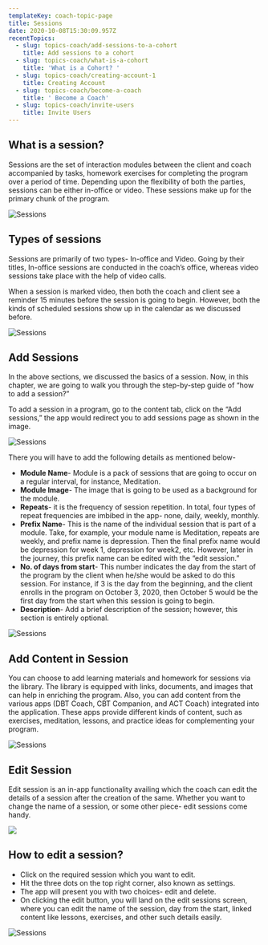 ```yaml
---
templateKey: coach-topic-page
title: Sessions
date: 2020-10-08T15:30:09.957Z
recentTopics:
  - slug: topics-coach/add-sessions-to-a-cohort
    title: Add sessions to a cohort
  - slug: topics-coach/what-is-a-cohort
    title: 'What is a Cohort? '
  - slug: topics-coach/creating-account-1
    title: Creating Account
  - slug: topics-coach/become-a-coach
    title: ' Become a Coach'
  - slug: topics-coach/invite-users
    title: Invite Users
---
```

## What is a session?

Sessions are the set of interaction modules between the client and coach accompanied by tasks, homework exercises for completing the program over a period of time. Depending upon the flexibility of both the parties, sessions can be either in-office or video. These sessions make up for the primary chunk of the program. 

![Sessions](/img/sessions-i.png "Sessions")

## Types of sessions

Sessions are primarily of two types- In-office and Video. Going by their titles, In-office sessions are conducted in the coach’s office, whereas video sessions take place with the help of video calls. 

When a session is marked video, then both the coach and client see a reminder 15 minutes before the session is going to begin. However, both the kinds of scheduled sessions show up in the calendar as we discussed before. 

![Sessions](/img/sessions-app-content-i.png "Sessions")

## Add Sessions

In the above sections, we discussed the basics of a session. Now, in this chapter, we are going to walk you through the step-by-step guide of “how to add a session?” 

To add a session in a program, go to the content tab, click on the “Add sessions,” the app would redirect you to add sessions page as shown in the image.

![Sessions](/img/add-sessions-i.png "Sessions")

There you will have to add the following details as mentioned below-

* **Module Name**- Module is a pack of sessions that are going to occur on a regular interval, for instance, Meditation. 
* **Module Image**- The image that is going to be used as a background for the module.
* **Repeats**- it is the frequency of session repetition. In total, four types of repeat frequencies are imbibed in the app- none, daily, weekly, monthly. 
* **Prefix Name**- This is the name of the individual session that is part of a module. Take, for example, your module name is Meditation, repeats are weekly, and prefix name is depression. Then the final prefix name would be depression for week 1, depression for week2, etc. However, later in the journey, this prefix name can be edited with the “edit session.”
* **No. of days from start**- This number indicates the day from the start of the program by the client when he/she would be asked to do this session. For instance, if 3 is the day from the beginning, and the client enrolls in the program on October 3, 2020, then October 5 would be the first day from the start when this session is going to begin. 
* **Description**- Add a brief description of the session; however, this section is entirely optional.

![Sessions](/img/sessions-libary-content-i.png "Sessions")

## Add Content in Session

You can choose to add learning materials and homework for sessions via the library. The library is equipped with links, documents, and images that can help in enriching the program. Also, you can add content from the various apps (DBT Coach, CBT Companion, and ACT Coach) integrated into the application. These apps provide different kinds of content, such as exercises, meditation, lessons, and practice ideas for complementing your program. 

![Sessions](/img/session-content-lessons-i.png "Sessions")

## Edit Session

Edit session is an in-app functionality availing which the coach can edit the details of a session after the creation of the same. Whether you want to change the name of a session, or some other piece- edit sessions come handy. 

![](/img/edit-session-i.png)

## How to edit a session?

* Click on the required session which you want to edit.
* Hit the three dots on the top right corner, also known as settings.
* The app will present you with two choices- edit and delete. 
* On clicking the edit button, you will land on the edit sessions screen, where you can edit the name of the session, day from the start, linked content like lessons, exercises, and other such details easily.

![Sessions](/img/session-content-exercise-i.png "Sessions")
